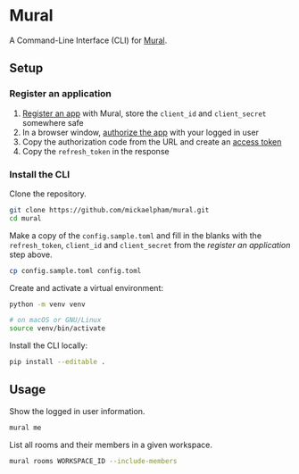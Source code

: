 # Mural

A Command-Line Interface (CLI) for [Mural](https://mural.co).

## Setup

### Register an application

1. [Register an app](https://developers.mural.co/public/docs/register-your-app)
   with Mural, store the `client_id` and `client_secret` somewhere safe
2. In a browser window,
   [authorize the app](https://developers.mural.co/public/docs/oauth#authenticate-users-authorization-request)
   with your logged in user
3. Copy the authorization code from the URL and create an
   [access token](https://developers.mural.co/public/docs/oauth#authenticate-users-access-token-request)
4. Copy the `refresh_token` in the response

### Install the CLI

Clone the repository.

```sh
git clone https://github.com/mickaelpham/mural.git
cd mural
```

Make a copy of the `config.sample.toml` and fill in the blanks with the
`refresh_token`, `client_id` and `client_secret` from the _register an
application_ step above.

```sh
cp config.sample.toml config.toml
```

Create and activate a virtual environment:

```sh
python -m venv venv

# on macOS or GNU/Linux
source venv/bin/activate
```

Install the CLI locally:

```sh
pip install --editable .
```

## Usage

Show the logged in user information.

```sh
mural me
```

List all rooms and their members in a given workspace.

```sh
mural rooms WORKSPACE_ID --include-members
```
